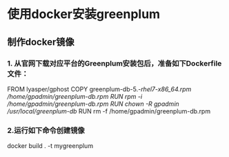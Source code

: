 # 使用docker安装greenplum
## 制作docker镜像
### 1. 从官网下载对应平台的Greenplum安装包后，准备如下Dockerfile文件：

FROM lyasper/gphost
COPY greenplum-db-5.*-rhel7-x86_64.rpm /home/gpadmin/greenplum-db.rpm
RUN rpm -i /home/gpadmin/greenplum-db.rpm
RUN chown -R gpadmin /usr/local/greenplum-db*
RUN rm -f /home/gpadmin/greenplum-db.rpm

### 2.运行如下命令创建镜像
docker build . -t mygreenplum